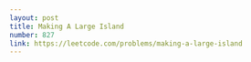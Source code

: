 ```yaml
---
layout: post
title: Making A Large Island
number: 827
link: https://leetcode.com/problems/making-a-large-island
---
```


